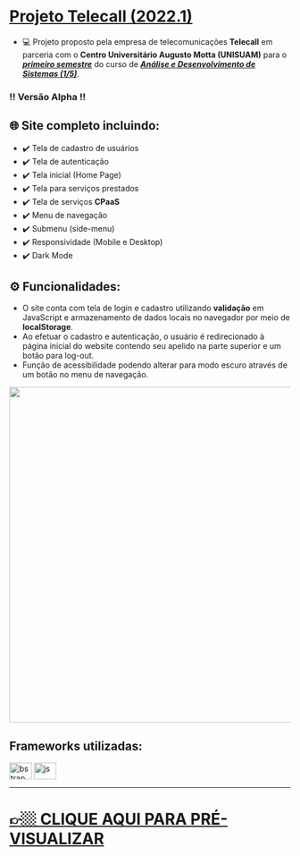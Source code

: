 # <a href="https://telecall.com.br/" target="_blank">Projeto Telecall (2022.1)</a>

- 💻 Projeto proposto pela empresa de telecomunicações **Telecall** em parceria com o **Centro Universitário Augusto Motta (UNISUAM)** para o <ins>__*primeiro semestre*__</ins> do curso de <ins>__*Análise e Desenvolvimento de Sistemas (1/5)*__</ins>.

### ‼️ Versão Alpha ‼️

## 🌐 Site completo incluindo:

- ✔️ Tela de cadastro de usuários
- ✔️ Tela de autenticação
- ✔️ Tela inicial (Home Page)
- ✔️ Tela para serviços prestados
- ✔️ Tela de serviços **CPaaS**
- ✔️ Menu de navegação
- ✔️ Submenu (side-menu)
- ✔️ Responsividade (Mobile e Desktop)
- ✔️ Dark Mode

## ⚙️ Funcionalidades:

- O site conta com tela de login e cadastro utilizando **validação** em JavaScript e armazenamento de dados locais no navegador por meio de **localStorage**.
- Ao efetuar o cadastro e autenticação, o usuário é redirecionado à página inicial do website contendo seu apelido na parte superior e um botão para log-out.
- Função de acessibilidade podendo alterar para modo escuro através de um botão no menu de navegação.

<p align="center">
  <img width="860" height="600" src="https://i.imgur.com/EnJKGD1.png">
</p>

## Frameworks utilizadas:
<div style="display: inline_block">
  <img align="center" alt="bstrap" height="30" width="40" src="https://cdn.jsdelivr.net/gh/devicons/devicon/icons/bootstrap/bootstrap-original.svg">
  <img align="center" alt="js" height="30" width="40" src="https://cdn.jsdelivr.net/gh/devicons/devicon/icons/jquery/jquery-original.svg">
</div>


* * *


# <a href="https://gsalustrianosouza.github.io/Projeto-Telecall/CPaaS.html" target="_blank">👉🏼 CLIQUE AQUI PARA PRÉ-VISUALIZAR</a>

          
